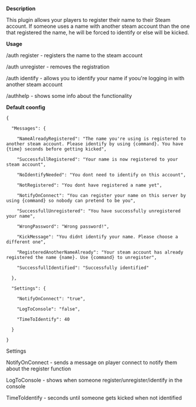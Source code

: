 **Description** 

This plugin allows your players to register their name to their Steam account. If someone uses a name with another steam account than the one that registered the name, he will be forced to identify or else will be kicked.

**Usage** 

/auth register <password> - registers the name to the steam account

/auth unregister <password> - removes the registration

/auth identify <password> - allows you to identify your name if yoou're logging in with another steam account

/authhelp - shows some info about the functionality

**Default coonfig** 

````
{

  "Messages": {

    "NameAlreadyRegistered": "The name you're using is registered to another steam account. Please identify by using {command}. You have {time} seconds before getting kicked",

    "SuccessfullRegistered": "Your name is now registered to your steam account",

    "NoIdentifyNeeded": "You dont need to identify on this account",

    "NotRegistered": "You dont have registered a name yet",

    "NotifyOnConnect": "You can register your name on this server by using {command} so nobody can pretend to be you",

    "SuccessfullUnregistered": "You have successfully unregistered your name",

    "WrongPassword": "Wrong password!",

    "KickMessage": "You didnt identify your name. Please choose a different one",

    "RegisteredAnotherNameAlready": "Your steam account has already registered the name {name}. Use {command} to unregister",

    "SuccessfullIdentified": "Successfully identified"

  },

  "Settings": {

    "NotifyOnConnect": "true",

    "LogToConsole": "false",

    "TimeToIdentify": 40

  }

}
````

Settings

NotifyOnConnect - sends a message on player connect to notify them about the register function

LogToConsole - shows when someone register/unregister/identify in the console

TimeToIdentify - seconds until someone gets kicked when not identified